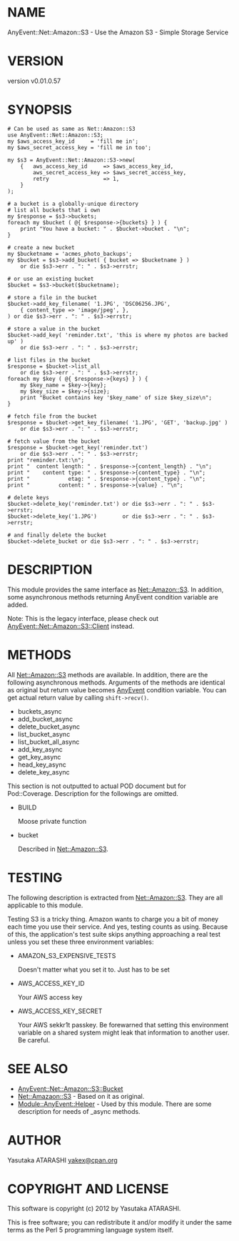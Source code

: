 # NAME

AnyEvent::Net::Amazon::S3 - Use the Amazon S3 - Simple Storage Service

# VERSION

version v0.01.0.57

# SYNOPSIS

    # Can be used as same as Net::Amazon::S3
    use AnyEvent::Net::Amazon::S3;
    my $aws_access_key_id     = 'fill me in';
    my $aws_secret_access_key = 'fill me in too';

    my $s3 = AnyEvent::Net::Amazon::S3->new(
        {   aws_access_key_id     => $aws_access_key_id,
            aws_secret_access_key => $aws_secret_access_key,
            retry                 => 1,
        }
    );

    # a bucket is a globally-unique directory
    # list all buckets that i own
    my $response = $s3->buckets;
    foreach my $bucket ( @{ $response->{buckets} } ) {
        print "You have a bucket: " . $bucket->bucket . "\n";
    }

    # create a new bucket
    my $bucketname = 'acmes_photo_backups';
    my $bucket = $s3->add_bucket( { bucket => $bucketname } )
        or die $s3->err . ": " . $s3->errstr;

    # or use an existing bucket
    $bucket = $s3->bucket($bucketname);

    # store a file in the bucket
    $bucket->add_key_filename( '1.JPG', 'DSC06256.JPG',
        { content_type => 'image/jpeg', },
    ) or die $s3->err . ": " . $s3->errstr;

    # store a value in the bucket
    $bucket->add_key( 'reminder.txt', 'this is where my photos are backed up' )
        or die $s3->err . ": " . $s3->errstr;

    # list files in the bucket
    $response = $bucket->list_all
        or die $s3->err . ": " . $s3->errstr;
    foreach my $key ( @{ $response->{keys} } ) {
        my $key_name = $key->{key};
        my $key_size = $key->{size};
        print "Bucket contains key '$key_name' of size $key_size\n";
    }

    # fetch file from the bucket
    $response = $bucket->get_key_filename( '1.JPG', 'GET', 'backup.jpg' )
        or die $s3->err . ": " . $s3->errstr;

    # fetch value from the bucket
    $response = $bucket->get_key('reminder.txt')
        or die $s3->err . ": " . $s3->errstr;
    print "reminder.txt:\n";
    print "  content length: " . $response->{content_length} . "\n";
    print "    content type: " . $response->{content_type} . "\n";
    print "            etag: " . $response->{content_type} . "\n";
    print "         content: " . $response->{value} . "\n";

    # delete keys
    $bucket->delete_key('reminder.txt') or die $s3->err . ": " . $s3->errstr;
    $bucket->delete_key('1.JPG')        or die $s3->err . ": " . $s3->errstr;

    # and finally delete the bucket
    $bucket->delete_bucket or die $s3->err . ": " . $s3->errstr;

# DESCRIPTION

This module provides the same interface as [Net::Amazon::S3](http://search.cpan.org/perldoc?Net::Amazon::S3).
In addition, some asynchronous methods returning AnyEvent condition variable are added.

Note: This is the legacy interface, please check out
[AnyEvent::Net::Amazon::S3::Client](http://search.cpan.org/perldoc?AnyEvent::Net::Amazon::S3::Client) instead.

# METHODS

All [Net::Amazon::S3](http://search.cpan.org/perldoc?Net::Amazon::S3) methods are available.
In addition, there are the following asynchronous methods.
Arguments of the methods are identical as original but return value becomes [AnyEvent](http://search.cpan.org/perldoc?AnyEvent) condition variable.
You can get actual return value by calling `shift->recv()`.

- buckets\_async
- add\_bucket\_async
- delete\_bucket\_async
- list\_bucket\_async
- list\_bucket\_all\_async
- add\_key\_async
- get\_key\_async
- head\_key\_async
- delete\_key\_async

This section is not outputted to actual POD document but for Pod::Coverage.
Description for the followings are omitted.

- BUILD

    Moose private function

- bucket

    Described in [Net::Amazon::S3](http://search.cpan.org/perldoc?Net::Amazon::S3).

# TESTING

The following description is extracted from [Net::Amazon::S3](http://search.cpan.org/perldoc?Net::Amazon::S3).
They are all applicable to this module.

Testing S3 is a tricky thing. Amazon wants to charge you a bit of
money each time you use their service. And yes, testing counts as using.
Because of this, the application's test suite skips anything approaching
a real test unless you set these three environment variables:

- AMAZON\_S3\_EXPENSIVE\_TESTS

    Doesn't matter what you set it to. Just has to be set

- AWS\_ACCESS\_KEY\_ID

    Your AWS access key

- AWS\_ACCESS\_KEY\_SECRET

    Your AWS sekkr1t passkey. Be forewarned that setting this environment variable
    on a shared system might leak that information to another user. Be careful.

# SEE ALSO

- [AnyEvent::Net::Amazon::S3::Bucket](http://search.cpan.org/perldoc?AnyEvent::Net::Amazon::S3::Bucket)
- [Net::Amazaon::S3](http://search.cpan.org/perldoc?Net::Amazaon::S3) - Based on it as original.
- [Module::AnyEvent::Helper](http://search.cpan.org/perldoc?Module::AnyEvent::Helper) - Used by this module. There are some description for needs of \_async methods.

# AUTHOR

Yasutaka ATARASHI <yakex@cpan.org>

# COPYRIGHT AND LICENSE

This software is copyright (c) 2012 by Yasutaka ATARASHI.

This is free software; you can redistribute it and/or modify it under
the same terms as the Perl 5 programming language system itself.
